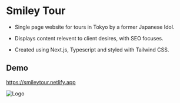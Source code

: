 
# Smiley Tour

- Single page website for tours in Tokyo by a former Japanese Idol.

- Displays content relevent to client desires, with SEO focuses.

- Created using Next.js, Typescript and styled with Tailwind CSS.


## Demo

https://smileytour.netlify.app


![Logo](https://i.imgur.com/ePO3g0n.png)
